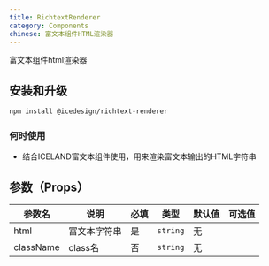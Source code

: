 ```yaml
---
title: RichtextRenderer
category: Components
chinese: 富文本组件HTML渲染器
---
```


富文本组件html渲染器

## 安装和升级

```bash
npm install @icedesign/richtext-renderer
```

### 何时使用

- 结合ICELAND富文本组件使用，用来渲染富文本输出的HTML字符串

## 参数（Props）

|  参数名  |    说明    |   必填    |    类型   |  默认值  |  可选值  |
|-------|-----------|----------|---------|---------| -------- |
| html | 富文本字符串 | 是 | `string` | 无 |  |
| className | class名 | 否 | `string` | 无 |  |
